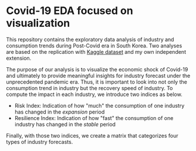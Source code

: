 # Covid-19 EDA focused on visualization
This repository contains the exploratory data analysis of industry and consumption trends during Post-Covid era in South Korea. Two analyses are based on the replication with [Kaggle dataset](https://www.kaggle.com/kimjihoo/coronavirusdataset) and my own independent extension. 

The purpose of our analysis is to visualize the economic shock of Covid-19 and ultimately to provide meaningful insights for industry forecast under the unprecedented pandemic era. Thus, it is important to look into not only the consumption trend in industry but the recovery speed of industry. To compute the impact in each industry, we introduce two indices as below.

* Risk Index: Indication of how "much" the consumption of one industry has changed in the *expansion* period
* Resilience Index: Indication of how "fast" the consumption of one industry has changed in the *stable* period

Finally, with those two indices, we create a matrix that categorizes four types of industry forecasts.
